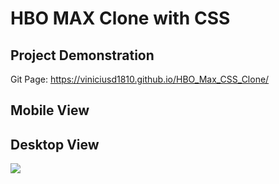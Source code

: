 # HBO MAX Clone with CSS

## Project Demonstration
Git Page: https://viniciusd1810.github.io/HBO_Max_CSS_Clone/

## Mobile View


## Desktop View
![]([https://github.com/user-attachments/assets/466a42e0-c938-4826-8503-5254bc5b99cb](https://github.com/Viniciusd1810/HBO_Max_CSS_Clone/blob/1a28b673322ef895e99439d4266d38a858a166a4/assets/readme/Desktop%20View.gif))
